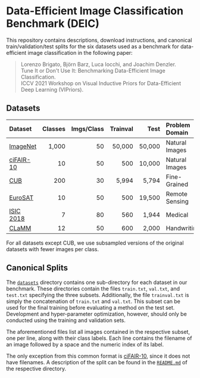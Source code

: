 # Data-Efficient Image Classification Benchmark (DEIC)

This repository contains descriptions, download instructions, and canonical train/validation/test splits for the six datasets used as a benchmark for data-efficient image classification in the following paper:

> Lorenzo Brigato, Björn Barz, Luca Iocchi, and Joachim Denzler.  
> Tune It or Don't Use It: Benchmarking Data-Efficient Image Classification.  
> ICCV 2021 Workshop on Visual Inductive Priors for Data-Efficient Deep Learning (VIPriors).


## Datasets

|     Dataset    | Classes | Imgs/Class | Trainval |  Test  | Problem Domain |   Data Type   |
|:---------------|--------:|-----------:|---------:|-------:|:---------------|:--------------|
| [ImageNet][1]  |   1,000 |         50 |   50,000 | 50,000 | Natural Images | RGB           |
| [ciFAIR-10][2] |      10 |         50 |      500 | 10,000 | Natural Images | RGB (32x32)   |
| [CUB][3]       |     200 |         30 |    5,994 |  5,794 | Fine-Grained   | RGB           |
| [EuroSAT][4]   |      10 |         50 |      500 | 19,500 | Remote Sensing | Multispectral |
| [ISIC 2018][5] |       7 |         80 |      560 |  1,944 | Medical        | RGB           |
| [CLaMM][6]     |      12 |         50 |      600 |  2,000 | Handwriting    | Grayscale     |

For all datasets except CUB, we use subsampled versions of the original datasets with fewer images per class.


## Canonical Splits

The [`datasets`](datasets) directory contains one sub-directory for each dataset in our benchmark.
These directories contain the files `train.txt`, `val.txt`, and `test.txt` specifying the three subsets.
Additionally, the file `trainval.txt` is simply the concatenation of `train.txt` and `val.txt`.
This subset can be used for the final training before evaluating a method on the test set.
Development and hyper-parameter optimization, however, should only be conducted using the training and validation sets.

The aforementioned files list all images contained in the respective subset, one per line, along with their class labels.
Each line contains the filename of an image followed by a space and the numeric index of its label.

The only exception from this common format is [ciFAIR-10][2], since it does not have filenames.
A description of the split can be found in the [`README.md`][7] of the respective directory.


[1]: datasets/imagenet
[2]: datasets/cifair
[3]: datasets/cub
[4]: datasets/eurosat
[5]: datasets/isic2018
[6]: datasets/clamm
[7]: datasets/cifair/README.md

